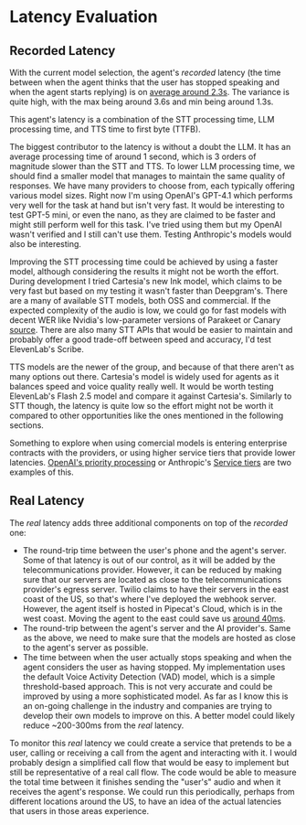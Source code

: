 # Latency Evaluation

## Recorded Latency

With the current model selection, the agent's _recorded_ latency (the time between when the agent thinks that the user has stopped speaking and when the agent starts replying) is on [average around 2.3s](https://martisv.retool.com/apps/fb762a1e-ac15-11f0-a804-6b6faefa5661/Prosper%20agent/page1). The variance is quite high, with the max being around 3.6s and min being around 1.3s.

This agent's latency is a combination of the STT processing time, LLM processing time, and TTS time to first byte (TTFB).

The biggest contributor to the latency is without a doubt the LLM. It has an average processing time of around 1 second, which is 3 orders of magnitude slower than the STT and TTS. To lower LLM processing time, we should find a smaller model that manages to maintain the same quality of responses. We have many providers to choose from, each typically offering various model sizes. Right now I'm using OpenAI's GPT-4.1 which performs very well for the task at hand but isn't very fast. It would be interesting to test GPT-5 mini, or even the nano, as they are claimed to be faster and might still perform well for this task. I've tried using them but my OpenAI wasn't verified and I still can't use them. Testing Anthropic's models would also be interesting.

Improving the STT processing time could be achieved by using a faster model, although considering the results it might not be worth the effort. During development I tried Cartesia's new Ink model, which claims to be very fast but based on my testing it wasn't faster than Deepgram's. There are a many of available STT models, both OSS and commercial. If the expected complexity of the audio is low, we could go for fast models with decent WER like Nvidia's low-parameter versions of Parakeet or Canary [source](https://huggingface.co/spaces/hf-audio/open_asr_leaderboard). There are also many STT APIs that would be easier to maintain and probably offer a good trade-off between speed and accuracy, I'd test ElevenLab's Scribe.

TTS models are the newer of the group, and because of that there aren't as many options out there. Cartesia's model is widely used for agents as it balances speed and voice quality really well. It would be worth testing ElevenLab's Flash 2.5 model and compare it against Cartesia's. Similarly to STT though, the latency is quite low so the effort might not be worth it compared to other opportunities like the ones mentioned in the following sections.

Something to explore when using comercial models is entering enterprise contracts with the providers, or using higher service tiers that provide lower latencies. [OpenAI's priority processing](https://openai.com/api-priority-processing/) or Anthropic's [Service tiers](https://docs.claude.com/en/api/service-tiers#get-started-with-priority-tier) are two examples of this.

## Real Latency

The _real_ latency adds three additional components on top of the _recorded_ one:
- The round-trip time between the user's phone and the agent's server. Some of that latency is out of our control, as it will be added by the telecommunications provider. However, it can be reduced by making sure that our servers are located as close to the telecommunications provider's egress server. Twilio claims to have their servers in the east coast of the US, so that's where I've deployed the webhook server. However, the agent itself is hosted in Pipecat's Cloud, which is in the west coast. Moving the agent to the east could save us [around 40ms](https://www.cloudping.co/).
- The round-trip between the agent's server and the AI provider's. Same as the above, we need to make sure that the models are hosted as close to the agent's server as possible.
- The time between when the user actually stops speaking and when the agent considers the user as having stopped. My implementation uses the default Voice Activity Detection (VAD) model, which is a simple threshold-based approach. This is not very accurate and could be improved by using a more sophisticated model. As far as I know this is an on-going challenge in the industry and companies are trying to develop their own models to improve on this. A better model could likely reduce ~200-300ms from the _real_ latency.

To monitor this _real_ latency we could create a service that pretends to be a user, calling or receiving a call from the agent and interacting with it. I would probably design a simplified call flow that would be easy to implement but still be representative of a real call flow. The code would be able to measure the total time between it finishes sending the "user's" audio and when it receives the agent's response. We could run this periodically, perhaps from different locations around the US, to have an idea of the actual latencies that users in those areas experience.